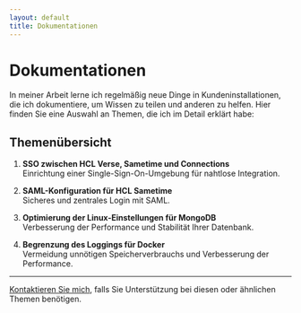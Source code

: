 ```yaml
---
layout: default
title: Dokumentationen
---
```


# Dokumentationen

In meiner Arbeit lerne ich regelmäßig neue Dinge in Kundeninstallationen, die ich dokumentiere, um Wissen zu teilen und anderen zu helfen. Hier finden Sie eine Auswahl an Themen, die ich im Detail erklärt habe:

## Themenübersicht

1. **SSO zwischen HCL Verse, Sametime und Connections**  
   Einrichtung einer Single-Sign-On-Umgebung für nahtlose Integration.

2. **SAML-Konfiguration für HCL Sametime**  
   Sicheres und zentrales Login mit SAML.

3. **Optimierung der Linux-Einstellungen für MongoDB**  
   Verbesserung der Performance und Stabilität Ihrer Datenbank.

4. **Begrenzung des Loggings für Docker**  
   Vermeidung unnötigen Speicherverbrauchs und Verbesserung der Performance.

---

[Kontaktieren Sie mich](./kontakt), falls Sie Unterstützung bei diesen oder ähnlichen Themen benötigen.

